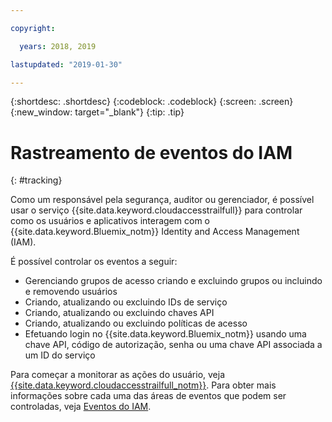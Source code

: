 ```yaml
---

copyright:

  years: 2018, 2019

lastupdated: "2019-01-30"

---
```


{:shortdesc: .shortdesc}
{:codeblock: .codeblock}
{:screen: .screen}
{:new_window: target="_blank"}
{:tip: .tip}

# Rastreamento de eventos do IAM
{: #tracking}

Como um responsável pela segurança, auditor ou gerenciador, é possível usar o serviço {{site.data.keyword.cloudaccesstrailfull}} para controlar como os usuários e aplicativos interagem com o {{site.data.keyword.Bluemix_notm}} Identity and Access Management (IAM). 

É possível controlar os eventos a seguir:

* Gerenciando grupos de acesso criando e excluindo grupos ou incluindo e removendo usuários
* Criando, atualizando ou excluindo IDs de serviço
* Criando, atualizando ou excluindo chaves API
* Criando, atualizando ou excluindo políticas de acesso
* Efetuando login no {{site.data.keyword.Bluemix_notm}} usando uma chave API, código de autorização, senha ou uma chave API associada a um ID do serviço

Para começar a monitorar as ações do usuário, veja [{{site.data.keyword.cloudaccesstrailfull_notm}}](/docs/services/cloud-activity-tracker?topic=cloud-activity-tracker-getting-started-with-cla#getting-started-with-cla). Para obter mais informações sobre cada uma das áreas de eventos que podem ser controladas, veja [Eventos do IAM](/docs/services/cloud-activity-tracker?topic=cloud-activity-tracker-at_events_iam#at_events_iam).
